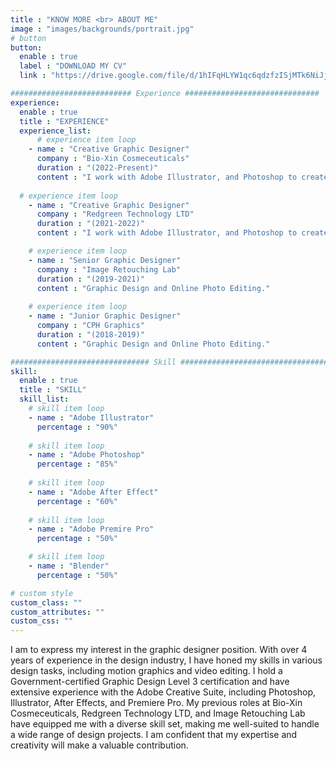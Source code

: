 ```yaml
---
title : "KNOW MORE <br> ABOUT ME"
image : "images/backgrounds/portrait.jpg"
# button
button:
  enable : true
  label : "DOWNLOAD MY CV"
  link : "https://drive.google.com/file/d/1hIFqHLYW1qc6qdzfzISjMTk6NiJjbn7h/view?usp=sharing"

########################### Experience ##############################
experience:
  enable : true
  title : "EXPERIENCE"
  experience_list:
      # experience item loop
    - name : "Creative Graphic Designer"
      company : "Bio-Xin Cosmeceuticals"
      duration : "(2022-Present)"
      content : "I work with Adobe Illustrator, and Photoshop to create Design."
      
  # experience item loop
    - name : "Creative Graphic Designer"
      company : "Redgreen Technology LTD"
      duration : "(2021-2022)"
      content : "I work with Adobe Illustrator, and Photoshop to create Design."

    # experience item loop
    - name : "Senior Graphic Designer"
      company : "Image Retouching Lab"
      duration : "(2019-2021)"
      content : "Graphic Design and Online Photo Editing."
   
    # experience item loop
    - name : "Junior Graphic Designer"
      company : "CPH Graphics"
      duration : "(2018-2019)"
      content : "Graphic Design and Online Photo Editing."

############################### Skill #################################
skill:
  enable : true
  title : "SKILL"
  skill_list:
    # skill item loop
    - name : "Adobe Illustrator"
      percentage : "90%"
      
    # skill item loop
    - name : "Adobe Photoshop"
      percentage : "85%"
      
    # skill item loop
    - name : "Adobe After Effect"
      percentage : "60%"
      
    # skill item loop
    - name : "Adobe Premire Pro"
      percentage : "50%"

    # skill item loop
    - name : "Blender"
      percentage : "50%"

# custom style
custom_class: "" 
custom_attributes: "" 
custom_css: ""
---
```


I am to express my interest in the graphic designer position. With over 4 years of experience in the design industry, I have honed my skills in various design tasks, including motion graphics and video editing. I hold a Government-certified Graphic Design Level 3 certification and have extensive experience with the Adobe Creative Suite, including Photoshop, Illustrator, After Effects, and Premiere Pro. My previous roles at Bio-Xin Cosmeceuticals, Redgreen Technology LTD, and Image Retouching Lab have equipped me with a diverse skill set, making me well-suited to handle a wide range of design projects. I am confident that my expertise and creativity will make a valuable contribution.
